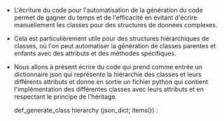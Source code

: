 - L'écriture du code pour l'automatisation de la génération du code permet de gagner du temps et de l'efficacité en évitant d'écrire manuellement les classes pour des structures de données complexes.
- Cela est particulièrement utile pour des structures hiérarchiques de classes, où l'on peut automatiser la génération de classes parentes et enfants avec des attributs et des méthodes spécifiques.
- Nous allons à présent écrire du code qui prend comme entrée un dictionnaire json qui représente la hiérarchie des classes et leurs différents attributs et donne en sortie un fichier python qui contient l'implémentation des différentes classes avec leurs attributs et en respectant le principe de l'héritage.

   def_generate_class hierarchy (json_dict; items()) :
